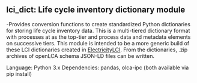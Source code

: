 ## lci_dict: Life cycle inventory dictionary module

-Provides conversion functions to create standardized Python dictionaries for storing
life cycle inventory data. This is a multi-tiered dictionary format with processes at
as the top-tier and process data and metadata elements on successive tiers.
 This module is intended to be a more generic build of these LCI dictionaries created
  in  [ElectricityLCI](https://github.com/usepa/electricitylci).
From the dictionaries, .zip archives of openLCA schema JSON-LD files can be written.

Language: Python 3.x
Dependencies: pandas, olca-ipc (both available via pip install)








